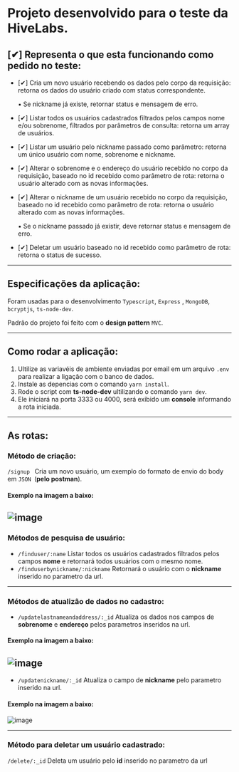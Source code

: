 # Projeto desenvolvido para o teste da HiveLabs.

## [✔] Representa o que esta funcionando como pedido no teste:

* [✔] Cria um novo usuário recebendo os dados pelo corpo da requisição: retorna os dados do usuário criado com status correspondente.
   
   ▪ Se nickname já existe, retornar status e mensagem de erro.  

* [✔] Listar todos os usuários cadastrados filtrados pelos campos nome e/ou sobrenome, filtrados por parâmetros de consulta: retorna um array de usuários.
 
* [✔] Listar um usuário pelo nickname passado como parâmetro: retorna um único usuário com nome, sobrenome e nickname.

* [✔] Alterar o sobrenome e o endereço do usuário recebido no corpo da requisição, baseado no id recebido como parâmetro de rota: retorna o usuário alterado com as novas 
informações.
* [✔] Alterar o nickname de um usuário recebido no corpo da requisição, baseado no id recebido como parâmetro de rota: retorna o usuário alterado com as novas informações.
  
  ▪ Se o nickname passado já existir, deve retornar status e mensagem de erro.  

* [✔] Deletar um usuário baseado no id recebido como parâmetro de rota: retorna o status de sucesso.
***
## Especificações da aplicação:

 Foram usadas para o desenvolvimento `Typescript`, `Express` ,  `MongoDB`,  `bcryptjs`, `ts-node-dev`.
 
 Padrão do projeto foi feito com o **design pattern** `MVC`.
 ***
 
 ## Como rodar a aplicação:
1. Ultilize as variavéis de ambiente enviadas por email em um arquivo `.env` para realizar a ligação com o banco de dados.
2. Instale as depencias com o comando `yarn install`. 
 3. Rode o script com **ts-node-dev** ultilizando o comando `yarn dev`.
 4. Ele iniciará na porta 3333 ou 4000, será exibido um **console** informando a rota iniciada.
***
## As rotas:

### Método de criação:
`/signup `  Cria um novo usuário, um exemplo do formato de envio do body em `JSON `(**pelo postman**).

#### Exemplo na imagem a baixo:

![image](https://user-images.githubusercontent.com/72635601/128646952-edde1e83-3df7-4bcc-a8df-8cf9ecd8c5fa.png)
---
### Métodos de pesquisa de usuário:

* `/finduser/:name`  Listar todos os usuários cadastrados filtrados pelos campos **nome** e retornará todos usuários com o mesmo nome.
* `/finduserbynickname/:nickname`  Retornará o usuário com o **nickname** inserido no parametro da url.
---

### Métodos de atualizão de dados no cadastro:
 
* `/updatelastnameandaddress/:_id`  Atualiza os dados nos campos de **sobrenome** e **endereço** pelos parametros inseridos na url.

#### Exemplo na imagem a baixo:

![image](https://user-images.githubusercontent.com/72635601/128647467-6f2802f8-1c3d-48bd-bc23-a4515335b7b8.png)
 ---

* `/updatenickname/:_id`  Atualiza o campo de **nickname** pelo parametro inserido na url.

#### Exemplo na imagem a baixo:

![image](https://user-images.githubusercontent.com/72635601/128647518-7e52f332-1a3f-413a-b59f-c6f9f59ed7e5.png)

---

### Método para deletar um usuário cadastrado:

`/delete/:_id`  Deleta um usuário pelo **id** inserido no parametro da url
